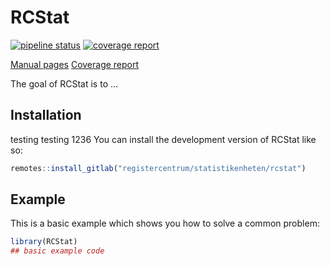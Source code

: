 
# RCStat

<!-- badges: start -->
[![pipeline status](https://gitlab.com/registercentrum/statistikenheten/rcstat/badges/master/pipeline.svg)](https://gitlab.com/registercentrum/statistikenheten/rcstat/-/commits/master)
[![coverage report](https://gitlab.com/registercentrum/statistikenheten/rcstat/badges/master/coverage.svg)](https://gitlab.com/registercentrum/statistikenheten/rcstat/-/commits/master)
<!-- badges: end -->

[Manual pages](https://registercentrum.gitlab.io/statistikenheten/rcstat/)
[Coverage report](https://registercentrum.gitlab.io/statistikenheten/rcstat/coverage)

The goal of RCStat is to ...

## Installation
testing testing 1236
You can install the development version of RCStat like so:

``` r
remotes::install_gitlab("registercentrum/statistikenheten/rcstat")
```

## Example

This is a basic example which shows you how to solve a common problem:

``` r
library(RCStat)
## basic example code
```

